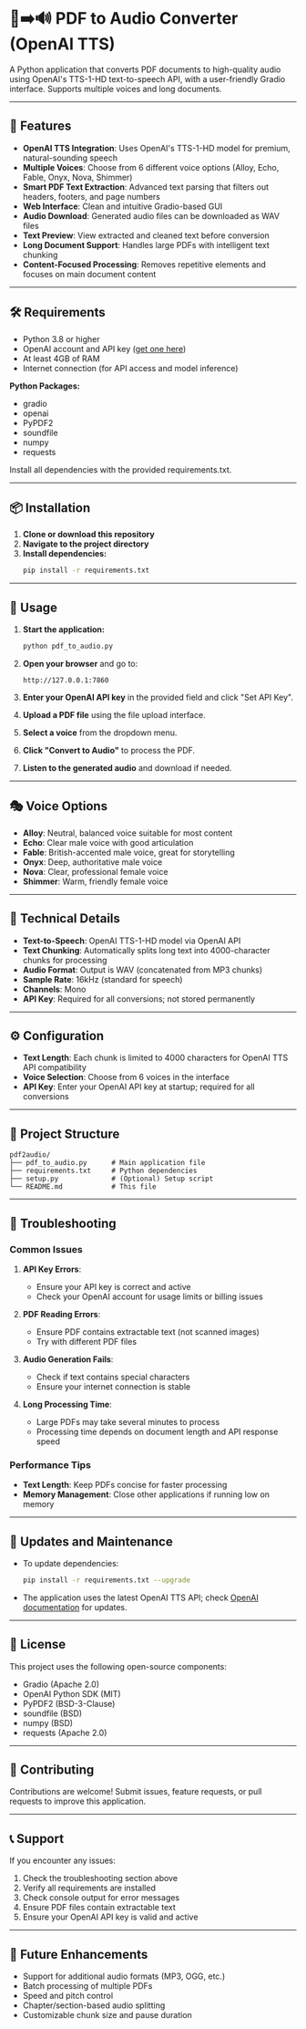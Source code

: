 # 📄➡️🔊 PDF to Audio Converter (OpenAI TTS)

A Python application that converts PDF documents to high-quality audio using OpenAI's TTS-1-HD text-to-speech API, with a user-friendly Gradio interface. Supports multiple voices and long documents.

---

## 🌟 Features

- **OpenAI TTS Integration**: Uses OpenAI's TTS-1-HD model for premium, natural-sounding speech
- **Multiple Voices**: Choose from 6 different voice options (Alloy, Echo, Fable, Onyx, Nova, Shimmer)
- **Smart PDF Text Extraction**: Advanced text parsing that filters out headers, footers, and page numbers
- **Web Interface**: Clean and intuitive Gradio-based GUI
- **Audio Download**: Generated audio files can be downloaded as WAV files
- **Text Preview**: View extracted and cleaned text before conversion
- **Long Document Support**: Handles large PDFs with intelligent text chunking
- **Content-Focused Processing**: Removes repetitive elements and focuses on main document content

---

## 🛠️ Requirements

- Python 3.8 or higher
- OpenAI account and API key ([get one here](https://platform.openai.com/api-keys))
- At least 4GB of RAM
- Internet connection (for API access and model inference)

**Python Packages:**
- gradio
- openai
- PyPDF2
- soundfile
- numpy
- requests

Install all dependencies with the provided requirements.txt.

---

## 📦 Installation

1. **Clone or download this repository**
2. **Navigate to the project directory**
3. **Install dependencies:**
   ```bash
   pip install -r requirements.txt
   ```

---

## 🚀 Usage

1. **Start the application:**
   ```bash
   python pdf_to_audio.py
   ```

2. **Open your browser** and go to:
   ```
   http://127.0.0.1:7860
   ```

3. **Enter your OpenAI API key** in the provided field and click "Set API Key".

4. **Upload a PDF file** using the file upload interface.

5. **Select a voice** from the dropdown menu.

6. **Click "Convert to Audio"** to process the PDF.

7. **Listen to the generated audio** and download if needed.

---

## 🎭 Voice Options

- **Alloy**: Neutral, balanced voice suitable for most content
- **Echo**: Clear male voice with good articulation
- **Fable**: British-accented male voice, great for storytelling
- **Onyx**: Deep, authoritative male voice
- **Nova**: Clear, professional female voice
- **Shimmer**: Warm, friendly female voice

---

## 🔧 Technical Details

- **Text-to-Speech**: OpenAI TTS-1-HD model via OpenAI API
- **Text Chunking**: Automatically splits long text into 4000-character chunks for processing
- **Audio Format**: Output is WAV (concatenated from MP3 chunks)
- **Sample Rate**: 16kHz (standard for speech)
- **Channels**: Mono
- **API Key**: Required for all conversions; not stored permanently

---

## ⚙️ Configuration

- **Text Length**: Each chunk is limited to 4000 characters for OpenAI TTS API compatibility
- **Voice Selection**: Choose from 6 voices in the interface
- **API Key**: Enter your OpenAI API key at startup; required for all conversions

---

## 📁 Project Structure

```
pdf2audio/
├── pdf_to_audio.py      # Main application file
├── requirements.txt     # Python dependencies
├── setup.py             # (Optional) Setup script
└── README.md            # This file
```

---

## 🐛 Troubleshooting

### Common Issues

1. **API Key Errors**:
   - Ensure your API key is correct and active
   - Check your OpenAI account for usage limits or billing issues

2. **PDF Reading Errors**:
   - Ensure PDF contains extractable text (not scanned images)
   - Try with different PDF files

3. **Audio Generation Fails**:
   - Check if text contains special characters
   - Ensure your internet connection is stable

4. **Long Processing Time**:
   - Large PDFs may take several minutes to process
   - Processing time depends on document length and API response speed

### Performance Tips

- **Text Length**: Keep PDFs concise for faster processing
- **Memory Management**: Close other applications if running low on memory

---

## 🔄 Updates and Maintenance

- To update dependencies:
  ```bash
  pip install -r requirements.txt --upgrade
  ```
- The application uses the latest OpenAI TTS API; check [OpenAI documentation](https://platform.openai.com/docs/guides/text-to-speech) for updates.

---

## 📝 License

This project uses the following open-source components:
- Gradio (Apache 2.0)
- OpenAI Python SDK (MIT)
- PyPDF2 (BSD-3-Clause)
- soundfile (BSD)
- numpy (BSD)
- requests (Apache 2.0)

---

## 🤝 Contributing

Contributions are welcome! Submit issues, feature requests, or pull requests to improve this application.

---

## 📞 Support

If you encounter any issues:
1. Check the troubleshooting section above
2. Verify all requirements are installed
3. Check console output for error messages
4. Ensure PDF files contain extractable text
5. Ensure your OpenAI API key is valid and active

---

## 🎯 Future Enhancements

- Support for additional audio formats (MP3, OGG, etc.)
- Batch processing of multiple PDFs
- Speed and pitch control
- Chapter/section-based audio splitting
- Customizable chunk size and pause duration
